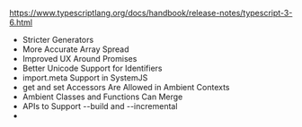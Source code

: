 
https://www.typescriptlang.org/docs/handbook/release-notes/typescript-3-6.html

- Stricter Generators
- More Accurate Array Spread
- Improved UX Around Promises
- Better Unicode Support for Identifiers
- import.meta Support in SystemJS
- get and set Accessors Are Allowed in Ambient Contexts
- Ambient Classes and Functions Can Merge
- APIs to Support --build and --incremental
- 




